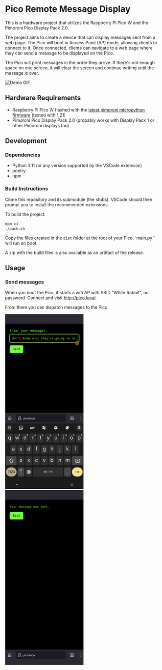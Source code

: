 # Pico Remote Message Display

This is a hardware project that utilizes the Raspberry Pi Pico W and the Pimoroni Pico Display Pack 2.0.

The project aims to create a device that can display messages sent from a web page. The Pico will boot in Access Point (AP) mode, allowing clients to connect to it. Once connected, clients can navigate to a web page where they can send a message to be displayed on the Pico.

The Pico will print messages in the order they arrive. If there's not enough space on one screen, it will clear the screen and continue writing until the message is over.

![Demo GIF](assets/demo.gif)

## Hardware Requirements

- Raspberry Pi Pico W flashed with the [latest pimoroni micropython firmware](https://github.com/pimoroni/pimoroni-pico) (tested with 1.21)
- Pimoroni Pico Display Pack 2.0 (probably works with Display Pack 1 or other Pimoroni displays too)

## Development

### Dependencies

- Python 3.11 (or any version supported by the VSCode extension)
- poetry
- npm

### Build Instructions

Clone this repository and its submodule (the stubs). VSCode should then prompt you to install the recommended extensions.

To build the project:

```shell
npm ci
./pack.sh
```

Copy the files created in the `dist` folder at the root of your Pico. `main.py`` will run on boot.

A zip with the build files is also available as an artifact of the release.

## Usage

### Send messages

When you boot the Pico, it starts a wifi AP with SSID "White Rabbit", no password. Connect and visit <http://pico.local>.

From there you can dispatch messages to the Pico.

<div>
   <img src="assets/send_message.png" width="256" alt="Send message screenshot">
   <img src="assets/message_sent.png" width="256" alt="Message sent screenshot">
</div>
